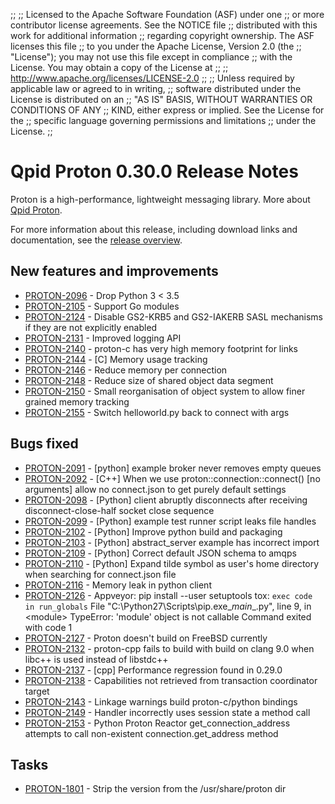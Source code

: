 ;;
;; Licensed to the Apache Software Foundation (ASF) under one
;; or more contributor license agreements.  See the NOTICE file
;; distributed with this work for additional information
;; regarding copyright ownership.  The ASF licenses this file
;; to you under the Apache License, Version 2.0 (the
;; "License"); you may not use this file except in compliance
;; with the License.  You may obtain a copy of the License at
;; 
;;   http://www.apache.org/licenses/LICENSE-2.0
;; 
;; Unless required by applicable law or agreed to in writing,
;; software distributed under the License is distributed on an
;; "AS IS" BASIS, WITHOUT WARRANTIES OR CONDITIONS OF ANY
;; KIND, either express or implied.  See the License for the
;; specific language governing permissions and limitations
;; under the License.
;;

# Qpid Proton 0.30.0 Release Notes

Proton is a high-performance, lightweight messaging library. More
about [Qpid Proton]({{site_url}}/proton/index.html).

For more information about this release, including download links and
documentation, see the [release overview](index.html).


## New features and improvements

 - [PROTON-2096](https://issues.apache.org/jira/browse/PROTON-2096) - Drop Python 3 &lt; 3.5
 - [PROTON-2105](https://issues.apache.org/jira/browse/PROTON-2105) - Support Go modules
 - [PROTON-2124](https://issues.apache.org/jira/browse/PROTON-2124) - Disable GS2-KRB5 and GS2-IAKERB SASL mechanisms if they are not explicitly enabled
 - [PROTON-2131](https://issues.apache.org/jira/browse/PROTON-2131) - Improved logging API
 - [PROTON-2140](https://issues.apache.org/jira/browse/PROTON-2140) - proton-c has very high memory footprint for links
 - [PROTON-2144](https://issues.apache.org/jira/browse/PROTON-2144) - [C] Memory usage tracking
 - [PROTON-2146](https://issues.apache.org/jira/browse/PROTON-2146) - Reduce memory per connection
 - [PROTON-2148](https://issues.apache.org/jira/browse/PROTON-2148) - Reduce size of shared object data segment
 - [PROTON-2150](https://issues.apache.org/jira/browse/PROTON-2150) - Small reorganisation of object system to allow finer grained memory tracking
 - [PROTON-2155](https://issues.apache.org/jira/browse/PROTON-2155) - Switch helloworld.py back to connect with args

## Bugs fixed

 - [PROTON-2091](https://issues.apache.org/jira/browse/PROTON-2091) - [python] example broker never removes empty queues
 - [PROTON-2092](https://issues.apache.org/jira/browse/PROTON-2092) - [C++] When we use proton::connection::connect() [no arguments] allow no connect.json to get purely default settings
 - [PROTON-2098](https://issues.apache.org/jira/browse/PROTON-2098) - [Python] client abruptly disconnects after receiving disconnect-close-half socket close sequence
 - [PROTON-2099](https://issues.apache.org/jira/browse/PROTON-2099) - [Python] example test runner script leaks file handles
 - [PROTON-2102](https://issues.apache.org/jira/browse/PROTON-2102) - [Python] Improve python build and packaging
 - [PROTON-2103](https://issues.apache.org/jira/browse/PROTON-2103) - [Python] abstract_server example has incorrect import
 - [PROTON-2109](https://issues.apache.org/jira/browse/PROTON-2109) - [Python] Correct default JSON schema to amqps
 - [PROTON-2110](https://issues.apache.org/jira/browse/PROTON-2110) - [Python] Expand tilde symbol as user's home directory when searching for connect.json file
 - [PROTON-2116](https://issues.apache.org/jira/browse/PROTON-2116) - Memory leak in python client
 - [PROTON-2126](https://issues.apache.org/jira/browse/PROTON-2126) - Appveyor: pip install --user setuptools tox: `exec code in run_globals` File "C:\Python27\Scripts\pip.exe\__main__.py", line 9, in &lt;module&gt; TypeError: 'module' object is not callable Command exited with code 1
 - [PROTON-2127](https://issues.apache.org/jira/browse/PROTON-2127) - Proton doesn't build on FreeBSD currently
 - [PROTON-2132](https://issues.apache.org/jira/browse/PROTON-2132) - proton-cpp fails to build with build on clang 9.0 when libc++ is used instead of libstdc++
 - [PROTON-2137](https://issues.apache.org/jira/browse/PROTON-2137) - [cpp] Performance regression found in 0.29.0
 - [PROTON-2138](https://issues.apache.org/jira/browse/PROTON-2138) - Capabilities not retrieved from transaction coordinator target
 - [PROTON-2143](https://issues.apache.org/jira/browse/PROTON-2143) - Linkage warnings build proton-c/python bindings
 - [PROTON-2149](https://issues.apache.org/jira/browse/PROTON-2149) - Handler incorrectly uses session state a method call
 - [PROTON-2153](https://issues.apache.org/jira/browse/PROTON-2153) - Python Proton Reactor get_connection_address attempts to call non-existent connection.get_address method

## Tasks

 - [PROTON-1801](https://issues.apache.org/jira/browse/PROTON-1801) - Strip the version from the /usr/share/proton dir